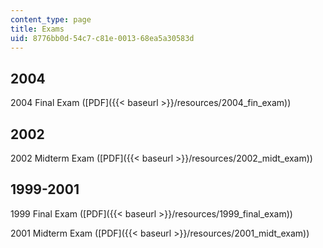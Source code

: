 ```yaml
---
content_type: page
title: Exams
uid: 8776bb0d-54c7-c81e-0013-68ea5a30583d
---
```


2004
----

2004 Final Exam ([PDF]({{< baseurl >}}/resources/2004_fin_exam))

2002
----

2002 Midterm Exam ([PDF]({{< baseurl >}}/resources/2002_midt_exam))

1999-2001
---------

1999 Final Exam ([PDF]({{< baseurl >}}/resources/1999_final_exam))

2001 Midterm Exam ([PDF]({{< baseurl >}}/resources/2001_midt_exam))
